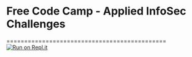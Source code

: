 # Free Code Camp - Applied InfoSec Challenges
=============================================
[![Run on Repl.it](https://repl.it/badge/github/aa947/boilerplate-infosec)](https://repl.it/github/aa947/boilerplate-infosec)